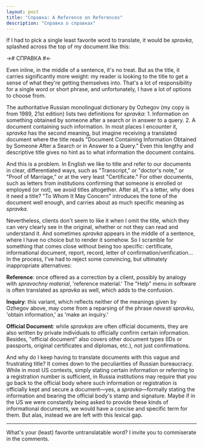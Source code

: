 ```yaml
---
layout: post
title: "Справка: A Reference on References"
description: "Справка о справках"
---
```


If I had to pick a single least favorite word to translate, it would be *spravka*, splashed across the top of my document like this:

-># СПРАВКА #<-

Even inline, in the middle of a sentence, it's no treat. But as the title, it carries significantly more weight: my reader is looking to the title to get a sense of what they're getting themselves into. That's a lot of responsibility for a single word or short phrase, and unfortunately, I have a lot of options to choose from.

The authoritative Russian monolingual dictionary by Ozhegov (my copy is from 1989, 21st edition) lists two definitions for *spravka*: 1. Information on something obtained by someone after a search or in answer to a query. 2. A document containing such information. In most places I encounter it, *spravka* has the second meaning, but imagine receiving a translated document where the title reads "Document Containing Information Obtained by Someone After a Search or in Answer to a Query." Even this lengthy and descriptive title gives no hint as to what information the document contains.

And this is a problem. In English we like to title and refer to our documents in clear, differentiated ways, such as "Transcript," or "doctor's note," or "Proof of Marriage," or at the very least "Certificate." For other documents, such as letters from institutions confirming that someone is enrolled or employed (or not), we avoid titles altogether. After all, it's a letter, why does it need a title? "To Whom It May Concern" introduces the tone of the document well enough, and carries about as much specific meaning as *spravka*.

Nevertheless, clients don't seem to like it when I omit the title, which they can very clearly see in the original, whether or not they can read and understand it. And sometimes *spravka* appears in the middle of a sentence, where I have no choice but to render it somehow. So I scramble for something that comes close without being too specific: certificate, informational document, report, record, letter of confirmation/verification... In the process, I've had to reject some convincing, but ultimately inappropriate alternatives:

**Reference**: once offered as a correction by a client, possibly by analogy with *spravochny material*, 'reference material.' The "Help" menu in software is often translated as *spravka* as well, which adds to the confusion.

**Inquiry**: this variant, which reflects neither of the meanings given by Ozhegov above, may come from a reparsing of the phrase *navesti spravku*, 'obtain information,' as 'make an inquiry.'

**Official Document**: while *spravkas* are often official documents, they are also written by private individuals to officially confirm certain information. Besides, "official document" also covers other document types (IDs or passports, original certificates and diplomas, etc.), not just confirmations.

And why do I keep having to translate documents with this vague and frustrating title? It comes down to the peculiarities of Russian bureaucracy. While in most US contexts, simply stating certain information or referring to a registration number is sufficient, in Russia institutions may require that you go back to the official body where such information or registration is officially kept and secure a document&mdash;yes, a *spravka*&mdash;formally stating the information and bearing the official body's stamp and signature. Maybe if in the US we were constantly being asked to provide these kinds of informational documents, we would have a concise and specific term for them. But alas, instead we are left with this lexical gap.

---------------------------

What's your (least) favorite untranslatable word? I invite you to commiserate in the comments.
